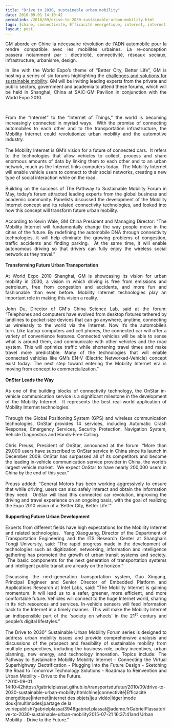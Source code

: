 ```yaml
---
title: "Drive to 2030, sustainable urban mobility"
date: 2010-09-01 14:10:42
permalink: /2010/09/drive-to-2030-sustainable-urban-mobility.html
tags: [chine, connectivité, Efficacité énergétique, internet, internet des objets, jeu vidéo, léger, mode doux, multimodes, partage de la voirie]
layout: post
---
```


<p style="text-align: justify">GM aborde en Chine la nécessaire révolution de l'ADN automobile pour la rendre compatible avec les mobilités urbaines. La re-conception passera notamment par : électricité, connectivité, réseaux sociaux, infrastructure, urbanisme, design.</p> <p style="text-align: justify">In line with the World Expo’s theme of “Better City, Better Life”, GM is hosting a series of six forums highlighting the <a href="http://www.gmexpo2010.com/forum/en" target="_blank">challenges and solutions for sustainable mobility</a>. GM will be inviting leading experts from the private and public sectors, government and academia to attend these forums, which will be held in Shanghai, China at SAIC-GM Pavilion in conjunction with the World Expo 2010.</p> <p style="text-align: justify"> </p>  <!--more-->   <p style="text-align: justify">        </p> <div style="text-align: justify">From the “Internet” to the “Internet of Things,” the world is becoming increasingly connected in myriad ways.  With the promise of connecting automobiles to each other and to the transportation infrastructure, the Mobility Internet could revolutionize urban mobility and the automotive industry.  </div> <div style="text-align: justify"> </div> <div style="text-align: justify">The Mobility Internet is GM’s vision for a future of connected cars.  It refers to the technologies that allow vehicles to collect, process and share enormous amounts of data by linking them to each other and to an urban network, much as the Internet links computers today.  The Mobility Internet will enable vehicle users to connect to their social networks, creating a new type of social interaction while on the road.</div> <div style="text-align: justify"> </div> <div style="text-align: justify">Building on the success of The Pathway to Sustainable Mobility Forum in May, today’s forum attracted leading experts from the global business and academic community. Panelists discussed the development of the Mobility Internet concept and its related connectivity technologies, and looked into how this concept will transform future urban mobility.</div> <div style="text-align: justify"> </div> <div style="text-align: justify">According to Kevin Wale, GM China President and Managing Director: “The Mobility Internet will fundamentally change the way people move in the cities of the future. By redefining the automobile DNA through connectivity technologies, it will help eliminate the growing problems of congestion, traffic accidents and finding parking.  At the same time, it will enable autonomous driving so that drivers can fully enjoy the wireless social network as they travel.”</div> <div style="text-align: justify"><strong> </strong></div> <div style="text-align: justify"><strong>Transforming Future Urban Transportation</strong></div> <div style="text-align: justify"> </div> <div style="text-align: justify">At World Expo 2010 Shanghai, GM is showcasing its vision for urban mobility in 2030, a vision in which driving is free from emissions and petroleum, free from congestion and accidents, and more fun and fashionable than ever before. Mobility Internet technologies play an important role in making this vision a reality.</div> <div style="text-align: justify"> </div> <div style="text-align: justify">John Du, Director of GM's China Science Lab, said at the forum: “Telephones and computers have evolved from desktop fixtures tethered by landlines to pocket-size devices that can go anywhere, anytime, connecting us wirelessly to the world via the Internet. Now it’s the automobile’s turn. Like laptop computers and cell phones, the connected car will offer a variety of convenience features. Connected vehicles will be able to sense what is around them, and communicate with other vehicles and the road system. This will optimize traffic while shortening travel times and make travel more predictable. Many of the technologies that will enable connected vehicles like GM’s EN-V (Electric Networked-Vehicle) concept exist today. The next step toward entering the Mobility Internet era is moving from concept to commercialization.”</div> <div style="text-align: justify"> </div> <div style="text-align: justify"><strong>OnStar Leads the Way </strong></div> <div style="text-align: justify"> </div> <div style="text-align: justify">As one of the building blocks of connectivity technology, the OnStar in-vehicle communication service is a significant milestone in the development of the Mobility Internet.  It represents the best real-world application of Mobility Internet technologies.</div> <div style="text-align: justify"> </div> <div style="text-align: justify">Through the Global Positioning System (GPS) and wireless communication technologies, OnStar provides 14 services, including Automatic Crash Response, Emergency Services, Security Protection, Navigation System, Vehicle Diagnostics and Hands-Free Calling.</div> <div style="text-align: justify"> </div> <div style="text-align: justify">Chris Preuss, President of OnStar, announced at the forum: “More than 29,000 users have subscribed to OnStar service in China since its launch in December 2009. OnStar has surpassed all of its competitors and become the leading in-vehicle communication service provider in China, the world’s largest vehicle market.  We expect OnStar to have nearly 200,000 users in China by the end of this year.”  </div> <div style="text-align: justify"> </div> <div style="text-align: justify">Preuss added: “General Motors has been working aggressively to ensure that while driving, users can also safely interact and obtain the information they need.  OnStar will lead this connected car revolution, improving the driving and travel experience on an ongoing basis, with the goal of realizing the Expo 2010 vision of a ‘Better City, Better Life.’”</div> <div style="text-align: justify"><strong> </strong></div> <div style="text-align: justify"><strong>Supporting Future Urban Development</strong></div> <div style="text-align: justify"> </div> <div style="text-align: justify">Experts from different fields have high expectations for the Mobility Internet and related technologies.  Yang Xiaoguang, Director of the Department of Transportation Engineering and the ITS Research Center at Shanghai’s Tongji University, said: “The rapid progress made in the development of technologies such as digitization, networking, information and intelligence gathering has promoted the growth of urban transit systems and society.  The basic components for the next generation of transportation systems and intelligent public transit are already on the horizon.”</div> <div style="text-align: justify"> </div> <div style="text-align: justify">Discussing the next-generation transportation system, Guo Xingang, Principal Engineer and Senior Director of Embedded Platform and Applications Research at Intel Labs, said: “The Mobility Internet is gaining momentum. It will lead us to a safer, greener, more efficient, and more comfortable future. Vehicles will connect to the huge Internet world, sharing in its rich resources and services. In-vehicle sensors will feed information back to the Internet in a timely manner.  This will make the Mobility Internet an indispensible part of the ‘society on wheels’ in the 21<sup>st</sup> century and people’s digital lifestyles.”</div> <div style="text-align: justify"> </div> <div style="text-align: justify">The Drive to 2030" Sustainable Urban Mobility Forum series is designed to address urban mobility issues and provide comprehensive analysis and discussions of the prospect and feasibility of sustainable mobility from multiple perspectives, including the business role, policy incentives, urban planning, new energy, and technology innovation. Topics include: The Pathway to Sustainable Mobility Mobility Internet - Connecting the Virtual Superhighway Electrification - Plugging into the Future Design - Sketching the Road to Tomorrow Technology Solutions - Roadmap to Reinvention and Urban Mobility - Drive to the Future.</div>"2010-09-01 14:10:42https://gabrielplassat.github.io/transportsdufutur/2010/09/drive-to-2030-sustainable-urban-mobility.htmlchine|connectivité|Efficacité énergétique|internet|internet des objets|jeu vidéo|léger|mode doux|multimodes|partage de la voiriepublish7gabrielplassat3948gabriel.plassat@ademe.frGabrielPlassatdrive-to-2030-sustainable-urban-mobility2015-07-21 16:37:41and Urban Mobility - Drive to the Future.</div>"

